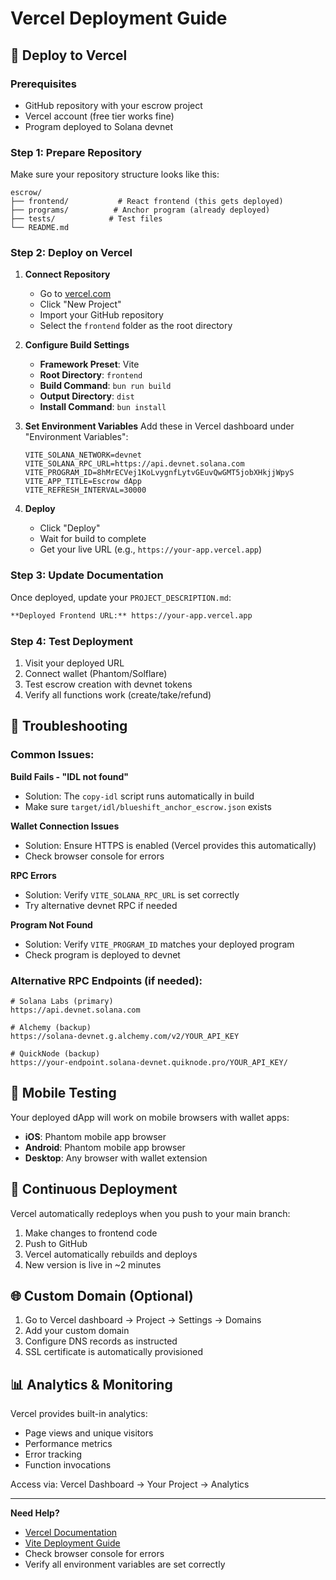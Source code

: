 # Vercel Deployment Guide

## 🚀 Deploy to Vercel

### Prerequisites

- GitHub repository with your escrow project
- Vercel account (free tier works fine)
- Program deployed to Solana devnet

### Step 1: Prepare Repository

Make sure your repository structure looks like this:

```
escrow/
├── frontend/           # React frontend (this gets deployed)
├── programs/          # Anchor program (already deployed)
├── tests/            # Test files
└── README.md
```

### Step 2: Deploy on Vercel

1. **Connect Repository**

   - Go to [vercel.com](https://vercel.com)
   - Click "New Project"
   - Import your GitHub repository
   - Select the `frontend` folder as the root directory

2. **Configure Build Settings**

   - **Framework Preset**: Vite
   - **Root Directory**: `frontend`
   - **Build Command**: `bun run build`
   - **Output Directory**: `dist`
   - **Install Command**: `bun install`

3. **Set Environment Variables**
   Add these in Vercel dashboard under "Environment Variables":

   ```
   VITE_SOLANA_NETWORK=devnet
   VITE_SOLANA_RPC_URL=https://api.devnet.solana.com
   VITE_PROGRAM_ID=8hMrECVej1KoLvygnfLytvGEuvQwGMT5jobXHkjjWpyS
   VITE_APP_TITLE=Escrow dApp
   VITE_REFRESH_INTERVAL=30000
   ```

4. **Deploy**
   - Click "Deploy"
   - Wait for build to complete
   - Get your live URL (e.g., `https://your-app.vercel.app`)

### Step 3: Update Documentation

Once deployed, update your `PROJECT_DESCRIPTION.md`:

```markdown
**Deployed Frontend URL:** https://your-app.vercel.app
```

### Step 4: Test Deployment

1. Visit your deployed URL
2. Connect wallet (Phantom/Solflare)
3. Test escrow creation with devnet tokens
4. Verify all functions work (create/take/refund)

## 🔧 Troubleshooting

### Common Issues:

**Build Fails - "IDL not found"**

- Solution: The `copy-idl` script runs automatically in build
- Make sure `target/idl/blueshift_anchor_escrow.json` exists

**Wallet Connection Issues**

- Solution: Ensure HTTPS is enabled (Vercel provides this automatically)
- Check browser console for errors

**RPC Errors**

- Solution: Verify `VITE_SOLANA_RPC_URL` is set correctly
- Try alternative devnet RPC if needed

**Program Not Found**

- Solution: Verify `VITE_PROGRAM_ID` matches your deployed program
- Check program is deployed to devnet

### Alternative RPC Endpoints (if needed):

```
# Solana Labs (primary)
https://api.devnet.solana.com

# Alchemy (backup)
https://solana-devnet.g.alchemy.com/v2/YOUR_API_KEY

# QuickNode (backup)
https://your-endpoint.solana-devnet.quiknode.pro/YOUR_API_KEY/
```

## 📱 Mobile Testing

Your deployed dApp will work on mobile browsers with wallet apps:

- **iOS**: Phantom mobile app browser
- **Android**: Phantom mobile app browser
- **Desktop**: Any browser with wallet extension

## 🔄 Continuous Deployment

Vercel automatically redeploys when you push to your main branch:

1. Make changes to frontend code
2. Push to GitHub
3. Vercel automatically rebuilds and deploys
4. New version is live in ~2 minutes

## 🌐 Custom Domain (Optional)

1. Go to Vercel dashboard → Project → Settings → Domains
2. Add your custom domain
3. Configure DNS records as instructed
4. SSL certificate is automatically provisioned

## 📊 Analytics & Monitoring

Vercel provides built-in analytics:

- Page views and unique visitors
- Performance metrics
- Error tracking
- Function invocations

Access via: Vercel Dashboard → Your Project → Analytics

---

**Need Help?**

- [Vercel Documentation](https://vercel.com/docs)
- [Vite Deployment Guide](https://vitejs.dev/guide/static-deploy.html)
- Check browser console for errors
- Verify all environment variables are set correctly
